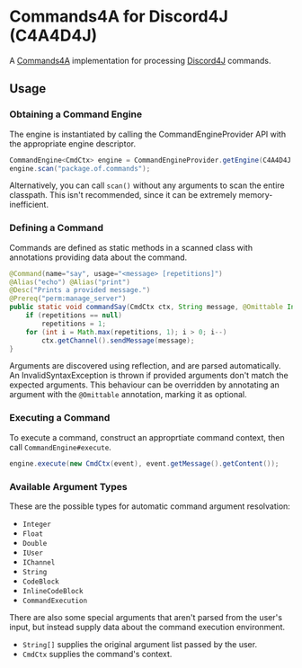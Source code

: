 Commands4A for Discord4J (C4A4D4J)
=====
A [Commands4A](https://github.com/phantamanta44/commands4a) implementation for processing [Discord4J](https://github.com/austinv11/Discord4J) commands.

## Usage ##
### Obtaining a Command Engine ###
The engine is instantiated by calling the CommandEngineProvider API with the appropriate engine descriptor.
```java
CommandEngine<CmdCtx> engine = CommandEngineProvider.getEngine(C4A4D4J.DESCRIPTOR);
engine.scan("package.of.commands");
```
Alternatively, you can call `scan()` without any arguments to scan the entire classpath. This isn't recommended, since it can be extremely memory-inefficient.

### Defining a Command ###
Commands are defined as static methods in a scanned class with annotations providing data about the command.
```java
@Command(name="say", usage="<message> [repetitions]")
@Alias("echo") @Alias("print")
@Desc("Prints a provided message.")
@Prereq("perm:manage_server")
public static void commandSay(CmdCtx ctx, String message, @Omittable Integer repetitions) {
    if (repetitions == null)
        repetitions = 1;
    for (int i = Math.max(repetitions, 1); i > 0; i--)
        ctx.getChannel().sendMessage(message);
}
```
Arguments are discovered using reflection, and are parsed automatically. An InvalidSyntaxException is thrown if provided arguments don't match the expected arguments. This behaviour can be overridden by annotating an argument with the `@Omittable` annotation, marking it as optional.

### Executing a Command ###
To execute a command, construct an approprtiate command context, then call `CommandEngine#execute`.
```java
engine.execute(new CmdCtx(event), event.getMessage().getContent());
```

### Available Argument Types ###
These are the possible types for automatic command argument resolvation:
* `Integer`
* `Float`
* `Double`
* `IUser`
* `IChannel`
* `String`
* `CodeBlock`
* `InlineCodeBlock`
* `CommandExecution`

There are also some special arguments that aren't parsed from the user's input, but instead supply data about the command execution environment.
* `String[]` supplies the original argument list passed by the user.
* `CmdCtx` supplies the command's context.
